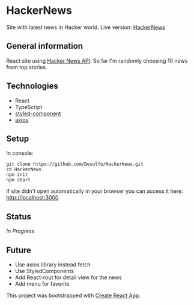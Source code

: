 # HackerNews

Site with latest news in Hacker world.
Live version: [HackerNews](https://desulfo.github.io/HackerNews/)

## General information

React site using [Hacker News API](https://github.com/HackerNews/API). So far I'm randomly choosing 10 news from top stories.

## Technologies

- React
- TypeScript
- [styled-component](https://styled-components.com/)
- [axios](https://github.com/axios/axios)

## Setup

In console:

```
git clone https://github.com/Desulfo/HackerNews.git
cd HackerNews
npm init
npm start
```

If site didn't open automatically in your browser you can access it here: [http://localhost:3000](http://localhost:3000)

## Status

_In Progress_

## Future

- Use axios library instead fetch
- Use StyledComponents
- Add React-rout for detail view for the news
- Add menu for favorite

This project was bootstrapped with [Create React App](https://github.com/facebook/create-react-app).
